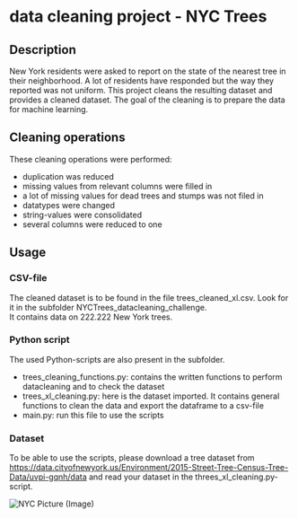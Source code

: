 # data cleaning project - NYC Trees

## Description
New York residents were asked to report on the state of the nearest tree in their neighborhood. A lot of residents have 
responded but the way they reported was not uniform.
This project cleans the resulting dataset and provides a cleaned dataset. 
The goal of the cleaning is to prepare the data for machine learning. 

## Cleaning operations
These cleaning operations were performed: 
+ duplication was reduced
+ missing values from relevant columns were filled in
+ a lot of missing values for dead trees and stumps was not filed in
+ datatypes were changed
+ string-values were consolidated
+ several columns were reduced to one 

## Usage 
### CSV-file 
The cleaned dataset is to be found in the file trees_cleaned_xl.csv. 
Look for it in the subfolder NYCTrees_datacleaning_challenge.  
It contains data on 222.222 New York trees.

### Python script
The used Python-scripts are also present in the subfolder. 

+ trees_cleaning_functions.py: contains the written functions to perform datacleaning and to check the dataset
+ trees_xl_cleaning.py: here is the dataset imported. It contains general functions to clean the data and export the dataframe to a csv-file 
+ main.py: run this file to use the scripts 

### Dataset
To be able to use the scripts, please download a tree dataset from https://data.cityofnewyork.us/Environment/2015-Street-Tree-Census-Tree-Data/uvpi-gqnh/data and read your dataset in the threes_xl_cleaning.py-script. 

![NYC Picture (Image)](https://media.architecturaldigest.com/photos/56a177c6f62777972f2fe407/16:9/w_3104,h_1746,c_limit/million-trees-new-york-01.jpg)
